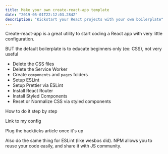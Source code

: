 ```yaml
---
title: Make your own create-react-app template
date: "2019-05-01T22:12:03.284Z"
description: "Kickstart your React projects with your own boilerplate"
---
```


Create-react-app is a great utility to start coding a React app with very little configuration.

BUT the default boilerplate is to educate beginners only (ex: CSS), not very useful

* Delete the CSS files
* Delete the Service Worker
* Create `components` and `pages` folders
* Setup ESLint
* Setup Prettier via ESLint
* Install React Router
* Install Styled Components
* Reset or Normalize CSS via styled components

How to do it step by step

Link to my config

Plug the backticks article once it's up

Also do the same thing for ESLint (like wesbos did). NPM allows you to reuse your code easily, and share it with JS community.
